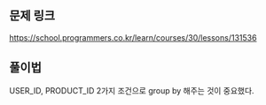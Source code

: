 ## 문제 링크

https://school.programmers.co.kr/learn/courses/30/lessons/131536

## 풀이법

USER_ID, PRODUCT_ID 2가지 조건으로 group by 해주는 것이 중요했다.



